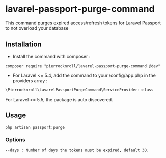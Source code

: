 # lavarel-passport-purge-command
This command purges expired access/refresh tokens for Laravel Passport to not overload your database

## Installation
* Install the command with composer :
```
composer require "pierrocknroll/lavarel-passport-purge-command @dev"
```

* For Laravel <= 5.4, add the command to your /config/app.php in the providers array :
```
\Pierrocknroll\LavarelPassportPurgeCommand\ServiceProvider::class
```
For Laravel >= 5.5, the package is auto discovered.

## Usage
```
php artisan passport:purge
```

### Options
```
--days : Number of days the tokens must be expired, default 30.
```

